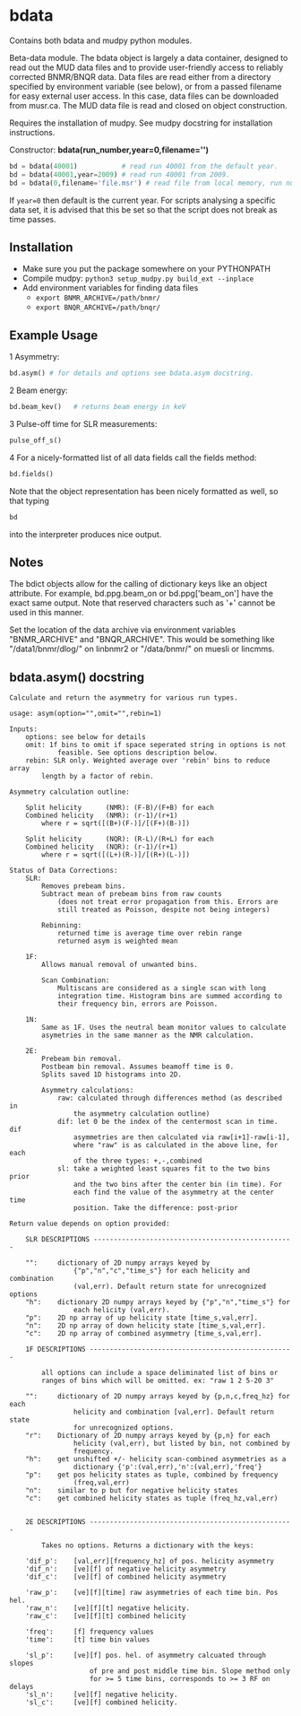 # bdata
Contains both bdata and mudpy python modules.


Beta-data module. The bdata object is largely a data container, designed to read out the MUD data files and to provide user-friendly access to reliably corrected BNMR/BNQR data. Data files are read either from a directory specified by environment variable (see below), or from a passed filename for easy external user access. In this case, data files can be downloaded from musr.ca. The MUD data file is read and closed on object construction. 
    
Requires the installation of mudpy. See mudpy docstring for installation instructions. 
    

Constructor: **bdata(run_number,year=0,filename='')**
    
```python
bd = bdata(40001)           # read run 40001 from the default year. 
bd = bdata(40001,year=2009) # read run 40001 from 2009.
bd = bdata(0,filename='file.msr') # read file from local memory, run number unused 
```        

If `year=0` then default is the current year. For scripts analysing a specific data set, it is advised that this be set so that the script does not break as time passes. 

## Installation 

* Make sure you put the package somewhere on your PYTHONPATH
* Compile mudpy: `python3 setup_mudpy.py build_ext --inplace`
* Add environment variables for finding data files
    * `export BNMR_ARCHIVE=/path/bnmr/`
    * `export BNQR_ARCHIVE=/path/bnqr/`

## Example Usage

1 Asymmetry: 

```python
bd.asym() # for details and options see bdata.asym docstring. 
```        

2 Beam energy: 

```python
bd.beam_kev()   # returns beam energy in keV
```

3 Pulse-off time for SLR measurements: 

```python
pulse_off_s()
```                             

4 For a nicely-formatted list of all data fields call the fields method: 

```python
bd.fields()
```
        
Note that the object representation has been nicely formatted as well, so that typing
   
```python
bd
```
        
into the interpreter produces nice output. 


## Notes

The bdict objects allow for the calling of dictionary keys like an object attribute. For example, bd.ppg.beam_on or bd.ppg['beam_on'] have the exact same output. Note that reserved characters such as '+' cannot be used in this manner. 
            
Set the location of the data archive via environment variables "BNMR_ARCHIVE" and "BNQR_ARCHIVE". This would be something like "/data1/bnmr/dlog/" on linbnmr2 or "/data/bnmr/" on muesli or lincmms.

## bdata.asym() docstring

```text
Calculate and return the asymmetry for various run types. 

usage: asym(option="",omit="",rebin=1)

Inputs:
    options: see below for details
    omit: 1f bins to omit if space seperated string in options is not 
            feasible. See options description below.
    rebin: SLR only. Weighted average over 'rebin' bins to reduce array 
        length by a factor of rebin. 

Asymmetry calculation outline: 

    Split helicity      (NMR): (F-B)/(F+B) for each
    Combined helicity   (NMR): (r-1)/(r+1)
        where r = sqrt([(B+)(F-)]/[(F+)(B-)])

    Split helicity      (NQR): (R-L)/(R+L) for each
    Combined helicity   (NQR): (r-1)/(r+1)
        where r = sqrt([(L+)(R-)]/[(R+)(L-)])

Status of Data Corrections:
    SLR: 
        Removes prebeam bins. 
        Subtract mean of prebeam bins from raw counts 
            (does not treat error propagation from this. Errors are 
            still treated as Poisson, despite not being integers) 

        Rebinning: 
            returned time is average time over rebin range
            returned asym is weighted mean

    1F: 
        Allows manual removal of unwanted bins. 

        Scan Combination:
            Multiscans are considered as a single scan with long 
            integration time. Histogram bins are summed according to 
            their frequency bin, errors are Poisson.

    1N:
        Same as 1F. Uses the neutral beam monitor values to calculate 
        asymetries in the same manner as the NMR calculation. 

    2E: 
        Prebeam bin removal. 
        Postbeam bin removal. Assumes beamoff time is 0. 
        Splits saved 1D histograms into 2D.

        Asymmetry calculations: 
            raw: calculated through differences method (as described in 
                the asymmetry calculation outline)
            dif: let 0 be the index of the centermost scan in time. dif 
                asymmetries are then calculated via raw[i+1]-raw[i-1], 
                where "raw" is as calculated in the above line, for each 
                of the three types: +,-,combined 
            sl: take a weighted least squares fit to the two bins prior 
                and the two bins after the center bin (in time). For 
                each find the value of the asymmetry at the center time 
                position. Take the difference: post-prior

Return value depends on option provided:

    SLR DESCRIPTIONS --------------------------------------------------

    "":     dictionary of 2D numpy arrays keyed by 
                {"p","n","c","time_s"} for each helicity and combination 
                (val,err). Default return state for unrecognized options
    "h":    dictionary 2D numpy arrays keyed by {"p","n","time_s"} for 
                each helicity (val,err).
    "p":    2D np array of up helicity state [time_s,val,err].
    "n":    2D np array of down helicity state [time_s,val,err].
    "c":    2D np array of combined asymmetry [time_s,val,err].

    1F DESCRIPTIONS ---------------------------------------------------

        all options can include a space deliminated list of bins or 
        ranges of bins which will be omitted. ex: "raw 1 2 5-20 3"

    "":     dictionary of 2D numpy arrays keyed by {p,n,c,freq_hz} for each 
                helicity and combination [val,err]. Default return state 
                for unrecognized options.
    "r":    Dictionary of 2D numpy arrays keyed by {p,n} for each 
                helicity (val,err), but listed by bin, not combined by 
                frequency. 
    "h":    get unshifted +/- helicity scan-combined asymmetries as a 
                dictionary {'p':(val,err),'n':(val,err),'freq'}
    "p":    get pos helicity states as tuple, combined by frequency 
                (freq,val,err)
    "n":    similar to p but for negative helicity states
    "c":    get combined helicity states as tuple (freq_hz,val,err)


    2E DESCRIPTIONS ---------------------------------------------------

        Takes no options. Returns a dictionary with the keys: 

    'dif_p':    [val,err][frequency_hz] of pos. helicity asymmetry 
    'dif_n':    [ve][f] of negative helicity asymmetry
    'dif_c':    [ve][f] of combined helicity asymmetry

    'raw_p':    [ve][f][time] raw asymmetries of each time bin. Pos hel. 
    'raw_n':    [ve][f][t] negative helicity.
    'raw_c':    [ve][f][t] combined helicity

    'freq':     [f] frequency values
    'time':     [t] time bin values

    'sl_p':     [ve][f] pos. hel. of asymmetry calcuated through slopes 
                    of pre and post middle time bin. Slope method only 
                    for >= 5 time bins, corresponds to >= 3 RF on delays
    'sl_n':     [ve][f] negative helicity.
    'sl_c':     [ve][f] combined helicity.
```        
